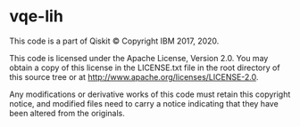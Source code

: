# vqe-lih

This code is a part of Qiskit
© Copyright IBM 2017, 2020.

This code is licensed under the Apache License, Version 2.0. You may
obtain a copy of this license in the LICENSE.txt file in the root directory
of this source tree or at http://www.apache.org/licenses/LICENSE-2.0.

Any modifications or derivative works of this code must retain this
copyright notice, and modified files need to carry a notice indicating
that they have been altered from the originals.
